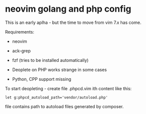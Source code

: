 neovim golang and php config
===

This is an early aplha - but the time to move from vim 7.x has come.

Requirements: 
 - neovim 
 - ack-grep
 - fzf (tries to be installed automatically)


- Deoplete on PHP works strange in some cases
- Python, CPP support missing

To start deopleting - create file .phpcd.vim ith content like this:

```
let g:phpcd_autoload_path='vendor/autoload.php'
```

file contains path to autoload files generated by composer.
